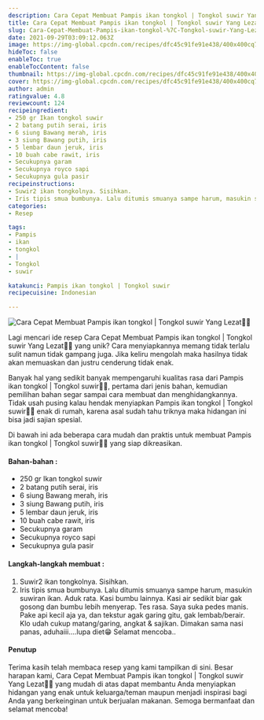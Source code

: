 ```yaml
---
description: Cara Cepat Membuat Pampis ikan tongkol | Tongkol suwir Yang Lezat"
title: Cara Cepat Membuat Pampis ikan tongkol | Tongkol suwir Yang Lezat
slug: Cara-Cepat-Membuat-Pampis-ikan-tongkol-%7C-Tongkol-suwir-Yang-Lezat
date: 2021-09-29T03:09:12.063Z
image: https://img-global.cpcdn.com/recipes/dfc45c91fe91e438/400x400cq70/photo.jpg
hideToc: false
enableToc: true
enableTocContent: false
thumbnail: https://img-global.cpcdn.com/recipes/dfc45c91fe91e438/400x400cq70/photo.jpg
cover: https://img-global.cpcdn.com/recipes/dfc45c91fe91e438/400x400cq70/photo.jpg
author: admin
ratingvalue: 4.8
reviewcount: 124
recipeingredient:
- 250 gr Ikan tongkol suwir
- 2 batang putih serai, iris
- 6 siung Bawang merah, iris
- 3 siung Bawang putih, iris
- 5 lembar daun jeruk, iris
- 10 buah cabe rawit, iris
- Secukupnya garam
- Secukupnya royco sapi
- Secukupnya gula pasir
recipeinstructions:
- Suwir2 ikan tongkolnya. Sisihkan.
- Iris tipis smua bumbunya. Lalu ditumis smuanya sampe harum, masukin suwiran ikan. Aduk rata. Kasi bumbu lainnya. Kasi air sedikit biar gak gosong dan bumbu lebih menyerap. Tes rasa. Saya suka pedes manis. Pake api kecil aja ya, dan tekstur agak garing gitu, gak lembab/berair. Klo udah cukup matang/garing, angkat & sajikan. Dimakan sama nasi panas, aduhaiii....lupa diet😁 Selamat mencoba..
categories:
- Resep

tags:
- Pampis
- ikan
- tongkol
- |
- Tongkol
- suwir

katakunci: Pampis ikan tongkol | Tongkol suwir
recipecuisine: Indonesian

---
```


![Cara Cepat Membuat Pampis ikan tongkol | Tongkol suwir Yang Lezat👩‍🍳](https://img-global.cpcdn.com/recipes/dfc45c91fe91e438/400x400cq70/photo.jpg)

Lagi mencari ide resep Cara Cepat Membuat Pampis ikan tongkol | Tongkol suwir Yang Lezat👩‍🍳 yang unik? Cara menyiapkannya memang tidak terlalu sulit namun tidak gampang juga. Jika keliru mengolah maka hasilnya tidak akan memuaskan dan justru cenderung tidak enak.

Banyak hal yang sedikit banyak mempengaruhi kualitas rasa dari Pampis ikan tongkol | Tongkol suwir👩‍🍳, pertama dari jenis bahan, kemudian pemilihan bahan segar sampai cara membuat dan menghidangkannya. Tidak usah pusing kalau hendak menyiapkan Pampis ikan tongkol | Tongkol suwir👩‍🍳 enak di rumah, karena asal sudah tahu triknya maka hidangan ini bisa jadi sajian spesial.

Di bawah ini ada beberapa cara mudah dan praktis untuk membuat Pampis ikan tongkol | Tongkol suwir👩‍🍳 yang siap dikreasikan.

<!--inarticleads1-->

#### Bahan-bahan :

- 250 gr Ikan tongkol suwir
- 2 batang putih serai, iris
- 6 siung Bawang merah, iris
- 3 siung Bawang putih, iris
- 5 lembar daun jeruk, iris
- 10 buah cabe rawit, iris
- Secukupnya garam
- Secukupnya royco sapi
- Secukupnya gula pasir

<!--inarticleads2-->

#### Langkah-langkah membuat :

1. Suwir2 ikan tongkolnya. Sisihkan.
1. Iris tipis smua bumbunya. Lalu ditumis smuanya sampe harum, masukin suwiran ikan. Aduk rata. Kasi bumbu lainnya. Kasi air sedikit biar gak gosong dan bumbu lebih menyerap. Tes rasa. Saya suka pedes manis. Pake api kecil aja ya, dan tekstur agak garing gitu, gak lembab/berair. Klo udah cukup matang/garing, angkat & sajikan. Dimakan sama nasi panas, aduhaiii....lupa diet😁 Selamat mencoba..

#### Penutup

Terima kasih telah membaca resep yang kami tampilkan di sini. Besar harapan kami, Cara Cepat Membuat Pampis ikan tongkol | Tongkol suwir Yang Lezat👩‍🍳 yang mudah di atas dapat membantu Anda menyiapkan hidangan yang enak untuk keluarga/teman maupun menjadi inspirasi bagi Anda yang berkeinginan untuk berjualan makanan. Semoga bermanfaat dan selamat mencoba!